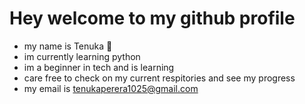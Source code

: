 # Hey welcome to my github profile
- my name is Tenuka 🐼 <br>
- im currently learning python <br>
- im a beginner in tech and is learning <br>
- care free to check on my current respitories and see my progress<br>
- my email is tenukaperera1025@gmail.com


<!---
tenukap/tenukap is a ✨ special ✨ repository because its `README.md` (this file) appears on your GitHub profile.
You can click the Preview link to take a look at your changes.
--->
